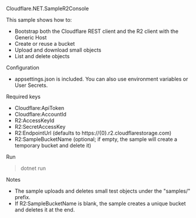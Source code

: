 Cloudflare.NET.SampleR2Console

This sample shows how to:
- Bootstrap both the Cloudflare REST client and the R2 client with the Generic Host
- Create or reuse a bucket
- Upload and download small objects
- List and delete objects

Configuration
- appsettings.json is included. You can also use environment variables or User Secrets.

Required keys
- Cloudflare:ApiToken
- Cloudflare:AccountId
- R2:AccessKeyId
- R2:SecretAccessKey
- R2:EndpointUrl (defaults to https://{0}.r2.cloudflarestorage.com)
- R2:SampleBucketName (optional; if empty, the sample will create a temporary bucket and delete it)

Run
> dotnet run

Notes
- The sample uploads and deletes small test objects under the "samples/" prefix.
- If R2:SampleBucketName is blank, the sample creates a unique bucket and deletes it at the end.